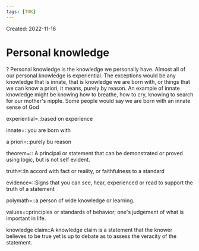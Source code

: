 ```yaml
---
tags: [TOK] 
---
```

Created: 2022-11-16

# Personal knowledge
?
Personal knowledge is the knowledge we personally have. Almost all of our personal knowledge is experiential. The exceptions would be any knowledge that is innate, that is knowledge we are born with, or things that we can know a priori, it means, purely by reason. An example of innate knowledge might be knowing how to breathe, how to cry, knowing to search for our mother's nipple. Some people would say we are born with an innate sense of God
<!--SR:!2023-04-09,83,230-->

experiential=::based on experience
<!--SR:!2023-03-05,62,230-->
innate=::you are born with
<!--SR:!2023-02-20,16,263-->

<!--SR:!2023-04-26,92,230-->
a priori=::purely bu reason
<!--SR:!2023-03-06,27,263-->

<!--SR:!2023-04-28,94,230-->

theorem=:: A principal or statement that can be demonstrated or proved using logic, but is not self evident. 
<!--SR:!2023-03-14,66,230-->
truth=::In accord with fact or reality, or faithfulness to a standard
<!--SR:!2023-02-19,15,263-->

<!--SR:!2023-04-30,96,230-->
evidence=::Signs that you can see, hear, experienced or read to support the truth of a statement
<!--SR:!2023-03-27,74,230-->
polymath=::a person of wide knowledge or learning.
<!--SR:!2023-02-23,55,240-->
values=::principles or standards of behavior; one's judgement of what is important in life.
<!--SR:!2023-06-02,114,240-->
knowledge claim::A knowledge claim is a statement that the knower believes to be true yet is up to debate as to assess the veracity of the statement.
<!--SR:!2023-05-26,110,240-->